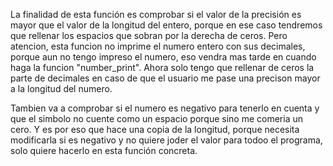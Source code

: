 La finalidad de esta función es comprobar si el valor de la precisión es mayor que el valor de la longitud del entero, porque en ese caso tendremos que rellenar los espacios que sobran por la derecha de ceros. Pero atencion, esta funcion no imprime el numero entero con sus decimales, porque aun no tengo impreso el numero, eso vendra mas tarde en cuando haga la funcion "number_print". Ahora solo tengo que rellenar de ceros la parte de decimales en caso de que el usuario me pase una precison mayor a la longitud del numero.

Tambien va a comprobar si el numero es negativo para tenerlo en cuenta y que el simbolo no cuente como un espacio porque sino me comeria un cero. Y es por eso que hace una copia de la longitud, porque necesita modificarla si es negativo y no quiere joder el valor para todoo el programa, solo quiere hacerlo en esta función concreta.
